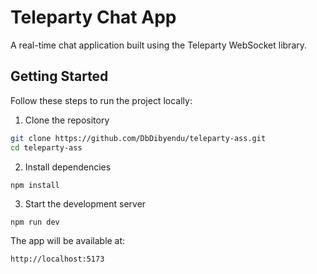 # Teleparty Chat App

A real-time chat application built using the Teleparty WebSocket library.

## Getting Started

Follow these steps to run the project locally:

1. Clone the repository

```bash
git clone https://github.com/DbDibyendu/teleparty-ass.git
cd teleparty-ass
```

2. Install dependencies
```bash
npm install
```
3. Start the development server
```
npm run dev
```
The app will be available at:

```
http://localhost:5173
```
